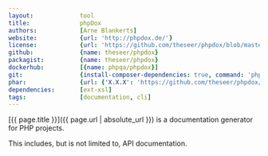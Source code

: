 ```yaml
---
layout:             tool
title:              phpDox
authors:            [Arne Blankerts]
website:            {url: 'http://phpdox.de/'}
license:            {url: 'https://github.com/theseer/phpdox/blob/master/LICENSE', label: 'BSD 3-clause "New" or "Revised" License'}
github:             {name: theseer/phpdox}
packagist:          {name: theseer/phpdox}               
dockerhub:          [{name: phpqa/phpdox}]     
git:                {install-composer-dependencies: true, command: 'php phpdox'}
phar:               {url: {'X.X.X': 'https://github.com/theseer/phpdox/releases/download/X.X.X/phpdox-X.X.X.phar'}}
dependencies:       [ext-xsl]  
tags:               [documentation, cli] 
---
```


[{{ page.title }}]({{ page.url | absolute_url }}) is a documentation generator for PHP projects.
 
<!--more--> 

This includes, but is not limited to, API documentation.
